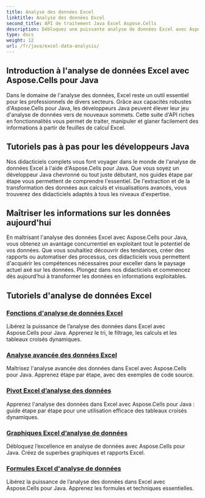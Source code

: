 ```yaml
---
title: Analyse des données Excel
linktitle: Analyse des données Excel
second_title: API de traitement Java Excel Aspose.Cells
description: Débloquez une puissante analyse de données Excel avec Aspose.Cells pour Java. Explorez des didacticiels étape par étape pour les développeurs Java. Maîtrisez les informations sur les données aujourd'hui.
type: docs
weight: 12
url: /fr/java/excel-data-analysis/
---
```


## Introduction à l'analyse de données Excel avec Aspose.Cells pour Java

Dans le domaine de l'analyse des données, Excel reste un outil essentiel pour les professionnels de divers secteurs. Grâce aux capacités robustes d'Aspose.Cells pour Java, les développeurs Java peuvent élever leur jeu d'analyse de données vers de nouveaux sommets. Cette suite d'API riches en fonctionnalités vous permet de traiter, manipuler et glaner facilement des informations à partir de feuilles de calcul Excel.

## Tutoriels pas à pas pour les développeurs Java

Nos didacticiels complets vous font voyager dans le monde de l'analyse de données Excel à l'aide d'Aspose.Cells pour Java. Que vous soyez un développeur Java chevronné ou tout juste débutant, nos guides étape par étape vous permettent de comprendre l'essentiel. De l'extraction et de la transformation des données aux calculs et visualisations avancés, vous trouverez des didacticiels adaptés à tous les niveaux d'expertise.

## Maîtriser les informations sur les données aujourd'hui

En maîtrisant l'analyse des données Excel avec Aspose.Cells pour Java, vous obtenez un avantage concurrentiel en exploitant tout le potentiel de vos données. Que vous souhaitiez découvrir des tendances, créer des rapports ou automatiser des processus, ces didacticiels vous permettent d'acquérir les compétences nécessaires pour exceller dans le paysage actuel axé sur les données. Plongez dans nos didacticiels et commencez dès aujourd’hui à transformer les données en informations exploitables.

## Tutoriels d'analyse de données Excel
### [Fonctions d'analyse de données Excel](./data-analysis-functions-excel/)
Libérez la puissance de l’analyse des données dans Excel avec Aspose.Cells pour Java. Apprenez le tri, le filtrage, les calculs et les tableaux croisés dynamiques.
### [Analyse avancée des données Excel](./advanced-data-analysis-excel/)
Maîtrisez l'analyse avancée des données dans Excel avec Aspose.Cells pour Java. Apprenez étape par étape, avec des exemples de code source.
### [Pivot Excel d’analyse des données](./data-analysis-excel-pivot/)
Apprenez l'analyse des données dans Excel avec Aspose.Cells pour Java : guide étape par étape pour une utilisation efficace des tableaux croisés dynamiques.
### [Graphiques Excel d’analyse de données](./data-analysis-excel-charts/)
Débloquez l’excellence en analyse de données avec Aspose.Cells pour Java. Créez de superbes graphiques et rapports Excel.
### [Formules Excel d'analyse de données](./data-analysis-excel-formulas/)
Libérez la puissance de l’analyse des données dans Excel avec Aspose.Cells pour Java. Apprenez les formules et techniques essentielles.